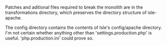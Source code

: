 Patches and aditional files required to break the monolith are in the transformations directory, which preserves the directory structure of isle-apache.

The config directory contains the contents of Isle's config/apache directory. I'm not certain whether anything other than 'settings.production.php' is useful. 'php.production.ini' could prove so.
